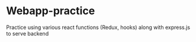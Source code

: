 # Webapp-practice

Practice using various react functions (Redux, hooks) along with express.js to serve backend